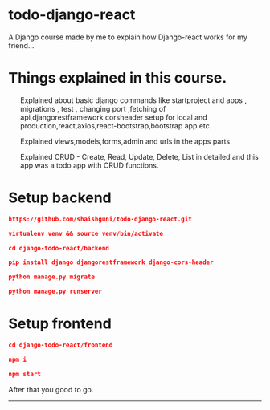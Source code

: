 # todo-django-react
A Django course made by me to explain how  Django-react works for my friend…


# Things explained in this course.
  <ul>Explained about basic django commands like startproject and apps , migrations , test , changing port ,fetching of api,djangorestframework,corsheader setup for local and production,react,axios,react-bootstrap,bootstrap app  etc.</ul>
    <ul>Explained views,models,forms,admin and urls in the apps parts</ul>
      <ul>Explained CRUD - Create, Read, Update, Delete, List in detailed and this app was a todo app with CRUD functions.</ul>



# Setup backend

```json
https://github.com/shaishguni/todo-django-react.git
```
```json
virtualenv venv && source venv/bin/activate
```

```json
cd django-todo-react/backend
```
```json
pip install django djangorestframework django-cors-header
```
```json
python manage.py migrate
```
```json
python manage.py runserver
```
#  Setup frontend

```json
cd django-todo-react/frontend
```
```json
npm i
```
```json
npm start
```

After that you  good to go.


<hr/>
